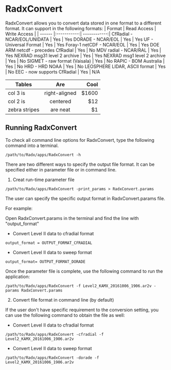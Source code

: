 # RadxConvert

RadxConvert allows you to convert data stored in one format to a different format. It can support in the following formats:
| Format | Read Access | Write Access |
| ------ |:-----------:| ------------:|
CfRadial - NCAR/EOL/UNIDATA	| Yes | Yes
DORADE - NCAR/EOL	| Yes | Yes
UF - Universal Format	| Yes | Yes
Foray-1 netCDF - NCAR/EOL	| Yes | Yes
DOE ARM netcdf - precedes CfRadial	| Yes | No
MDV radial - NCAR/RAL	| Yes | Yes
NEXRAD msg31 level 2 archive	| Yes | Yes
NEXRAD msg1 level 2 archive	| Yes | No
SIGMET - raw format (Vaisala)	| Yes | No
RAPIC - BOM Australia	| Yes | No
HRD - HRD NOAA	| Yes | No
LEOSPHERE LIDAR, ASCII format	| Yes | No
EEC - now supports CfRadial	| Yes | N/A

| Tables        | Are           | Cool  |
| ------------- |:-------------:| -----:|
| col 3 is      | right-aligned | $1600 |
| col 2 is      | centered      |   $12 |
| zebra stripes | are neat      |    $1 |

## Running RadxConvert

To check all command line options for RadxConvert, type the following command into a terminal.

```terminal
/path/to/Radx/apps/RadxConvert -h
```

There are two different ways to specify the output file format. It can be specified either in parameter file or in command line.

1. Creat run-time parameter file 

```terminal
/path/to/Radx/apps/RadxConvert -print_params > RadxConvert.params
```

The user can specify the specific output format in RadxConvert.params file. 

For example:

Open RadxConvert.params in the terminal and find the line with "output_format"

- Convert Level II data to cfradial format

```terminal
output_format = OUTPUT_FORMAT_CFRADIAL
```

- Convert Level II data to sweep format

```terminal
output_format= OUTPUT_FORMAT_DORADE
```

Once the parameter file is complete, use the following command to run the application:

```terminal
/path/to/Radx/apps/RadxConvert -f Level2_KAMX_20161006_1906.ar2v -params RadxConvert.params
```

2. Convert file format in command line (by default)

If the user don't have specific requirement to the conversion setting, you can use the following command to obtain the file as well: 

- Convert Level II data to cfradial format

```terminal
/path/to/Radx/apps/RadxConvert -cfradial -f Level2_KAMX_20161006_1906.ar2v
```

- Convert Level II data to sweep format

```terminal
/path/to/Radx/apps/RadxConvert -dorade -f Level2_KAMX_20161006_1906.ar2v
```


